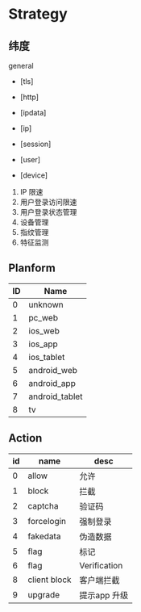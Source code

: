 # Strategy

## 纬度

general
- [tls]
- [http]
- [ipdata]


- [ip]
- [session]
- [user]
- [device]

1. IP 限速
2. 用户登录访问限速
3. 用户登录状态管理
4. 设备管理
5. 指纹管理
6. 特征监测

## Planform

|ID|Name|
|---|---|
| 0 | unknown |
| 1 | pc_web |
| 2 | ios_web |
| 3 | ios_app |
| 4 | ios_tablet |
| 5 | android_web |
| 6 | android_app |
| 7 | android_tablet |
| 8 | tv |

## Action

| id | name | desc |
|---|---|---|
| 0 | allow | 允许 |
| 1 | block | 拦截 |
| 2 | captcha | 验证码 |
| 3 | forcelogin | 强制登录 |
| 4 | fakedata | 伪造数据 |
| 5 | flag | 标记 |
| 6 | flag | Verification |
| 8 | client block | 客户端拦截 |
| 9 | upgrade | 提示app 升级 |
